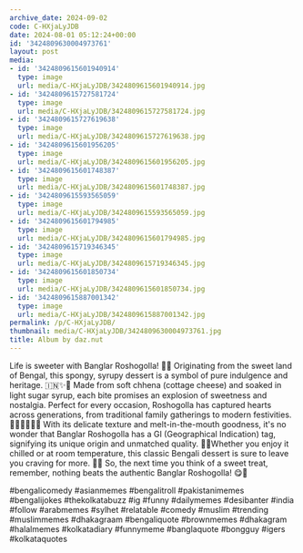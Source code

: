 ```yaml
---
archive_date: 2024-09-02
code: C-HXjaLyJDB
date: 2024-08-01 05:12:24+00:00
id: '3424809630004973761'
layout: post
media:
- id: '3424809615601940914'
  type: image
  url: media/C-HXjaLyJDB/3424809615601940914.jpg
- id: '3424809615727581724'
  type: image
  url: media/C-HXjaLyJDB/3424809615727581724.jpg
- id: '3424809615727619638'
  type: image
  url: media/C-HXjaLyJDB/3424809615727619638.jpg
- id: '3424809615601956205'
  type: image
  url: media/C-HXjaLyJDB/3424809615601956205.jpg
- id: '3424809615601748387'
  type: image
  url: media/C-HXjaLyJDB/3424809615601748387.jpg
- id: '3424809615593565059'
  type: image
  url: media/C-HXjaLyJDB/3424809615593565059.jpg
- id: '3424809615601794985'
  type: image
  url: media/C-HXjaLyJDB/3424809615601794985.jpg
- id: '3424809615719346345'
  type: image
  url: media/C-HXjaLyJDB/3424809615719346345.jpg
- id: '3424809615601850734'
  type: image
  url: media/C-HXjaLyJDB/3424809615601850734.jpg
- id: '3424809615887001342'
  type: image
  url: media/C-HXjaLyJDB/3424809615887001342.jpg
permalink: /p/C-HXjaLyJDB/
thumbnail: media/C-HXjaLyJDB/3424809630004973761.jpg
title: Album by daz.nut
---
```


Life is sweeter with Banglar Roshogolla! 🌟🥰 Originating from the sweet land of Bengal, this spongy, syrupy dessert is a symbol of pure indulgence and heritage. 🇮🇳✨🍬 Made from soft chhena (cottage cheese) and soaked in light sugar syrup, each bite promises an explosion of sweetness and nostalgia. Perfect for every occasion, Roshogolla has captured hearts across generations, from traditional family gatherings to modern festivities. 🎉👨‍👩‍👧‍👦🌿 With its delicate texture and melt-in-the-mouth goodness, it's no wonder that Banglar Roshogolla has a GI (Geographical Indication) tag, signifying its unique origin and unmatched quality. 🏅📜Whether you enjoy it chilled or at room temperature, this classic Bengali dessert is sure to leave you craving for more. 🥄✨ So, the next time you think of a sweet treat, remember, nothing beats the authentic Banglar Roshogolla! 😋💖  
  
#bengalicomedy #asianmemes #bengalitroll #pakistanimemes #bengalijokes #thekolkatabuzz #ig #funny #dailymemes #desibanter #india #follow #arabmemes #sylhet #relatable #comedy #muslim #trending #muslimmemes #dhakagraam #bengaliquote #brownmemes #dhakagram #halalmemes #kolkatadiary #funnymeme #banglaquote #bongguy #igers #kolkataquotes